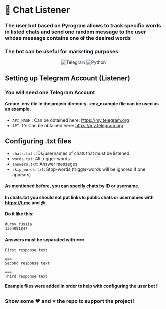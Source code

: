 # 🤖 Chat Listener

### The user bot based on Pyrogram allows to track specific words in listed chats and send one random message to the user whose message contains one of the desired words
### The bot can be useful for marketing purposes

<div align="center">
<img alt="Telegram" src="https://img.shields.io/badge/Telegram-blue?&style=for-the-badge&logoColor=white&logo=telegram"/>
<img alt="Python" src="https://img.shields.io/badge/python-%2314354C.svg?&style=for-the-badge&logo=python&logoColor=white"/>
</div>

## Setting up Telegram Account (Listener)
### You will need one Telegram Account
#### Create .env file in the project directory. .env_example file can be used as an example.

- `API_HASH` : Can be obtained here: https://my.telegram.org
- `API_ID`: Can be obtained here: https://my.telegram.org

## Configuring .txt files

- `chats.txt` : IDs/usernames of chats that must be listened
- `words.txt`: All trigger-words
- `answers.txt`: Answer messages
- `skip_words.txt`: Stop-words (trigger-words will be ignored if one appears)

#### As mentioned before, you can specify chats by ID or username.
#### In chats.txt you should not put links to public chats or usernames with https://t.me and @
#### Do it like this:
```text
durov_russia
1364081847
```

#### Answers must be separated with ===
```text
First response text

===
Second response text

===
Third response text
```
**Example files were added in order to help with configuring the user bot ❗**
### Show some ❤️ and ⭐ the repo to support the project!